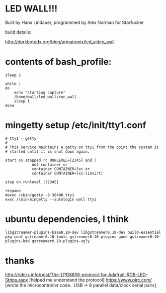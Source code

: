 LED WALL!!!
========

Built by Hans Lindauer, programmed by Alex Norman for Starfucker

build details:

http://dorkbotpdx.org/blog/armatronix/led_video_wall

contents of bash_profile:
========

    sleep 2
    
    while :
    do
    	echo "starting capture"
        /home/wall/led_wall/run_wall
    	sleep 1
    done

mingetty setup /etc/init/tty1.conf
====

    # tty1 - getty
    #
    # This service maintains a getty on tty1 from the point the system is
    # started until it is shut down again.
    
    start on stopped rc RUNLEVEL=[2345] and (
                not-container or
                container CONTAINER=lxc or
                container CONTAINER=lxc-libvirt)
    
    stop on runlevel [!2345]
    
    respawn
    #exec /sbin/getty -8 38400 tty1
    exec /sbin/mingetty --autologin wall tty1

ubuntu dependencies, I think
=====
    libgstreamer-plugins-base0.10-dev libgstreamer0.10-dev build-essential pkg-conf gstreamer0.10-tools gstreamer0.10-plugins-good gstreamer0.10-plugins-bad gstreamer0.10-plugins-ugly

thanks
====

http://riderx.info/post/The-LPD8806-protocol-for-Adafruit-RGB-LED-Strips.aspx [helped me understand the protocol]
https://www.pjrc.com/ [wrote the microcontroller code.. USB -> 8 parallel data/clock serial pairs]
